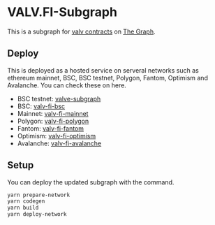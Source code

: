 # VALV.FI-Subgraph

This is a subgraph for [valv contracts](https://github.com/StephenEkwedike/Valve.x/tree/master/contracts) on [The Graph](http://thegraph.com/).

## Deploy

This is deployed as a hosted service on serveral networks such as ethereum mainnet, BSC, BSC testnet, Polygon, Fantom, Optimism and Avalanche.
You can check these on here.

- BSC testnet: [valve-subgraph](https://thegraph.com/hosted-service/subgraph/nevermind0825/valve-subgraph)
- BSC: [valv-fi-bsc](https://thegraph.com/hosted-service/subgraph/nevermind0825/valv-fi-bsc)
- Mainnet: [valv-fi-mainnet](https://thegraph.com/hosted-service/subgraph/nevermind0825/valv-fi-mainnet)
- Polygon: [valv-fi-polygon](https://thegraph.com/hosted-service/subgraph/nevermind0825/valv-fi-polygon)
- Fantom: [valv-fi-fantom](https://thegraph.com/hosted-service/subgraph/nevermind0825/valv-fi-fantom)
- Optimism: [valv-fi-optimism](https://thegraph.com/hosted-service/subgraph/nevermind0825/valv-fi-optimism)
- Avalanche: [valv-fi-avalanche](https://thegraph.com/hosted-service/subgraph/nevermind0825/valv-fi-avalanche)

## Setup

You can deploy the updated subgraph with the command.

```bash
yarn prepare-network
yarn codegen
yarn build
yarn deploy-network
```